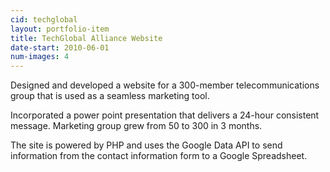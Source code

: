 ```yaml
---
cid: techglobal
layout: portfolio-item
title: TechGlobal Alliance Website
date-start: 2010-06-01
num-images: 4
---
```


Designed and developed a website for a 300-member telecommunications group that is used as a seamless marketing tool.

Incorporated a power point presentation that delivers a 24-hour consistent message. Marketing group grew from 50 to 300 in 3 months.

The site is powered by PHP and uses the Google Data API to send information from the contact information form to a Google Spreadsheet.
